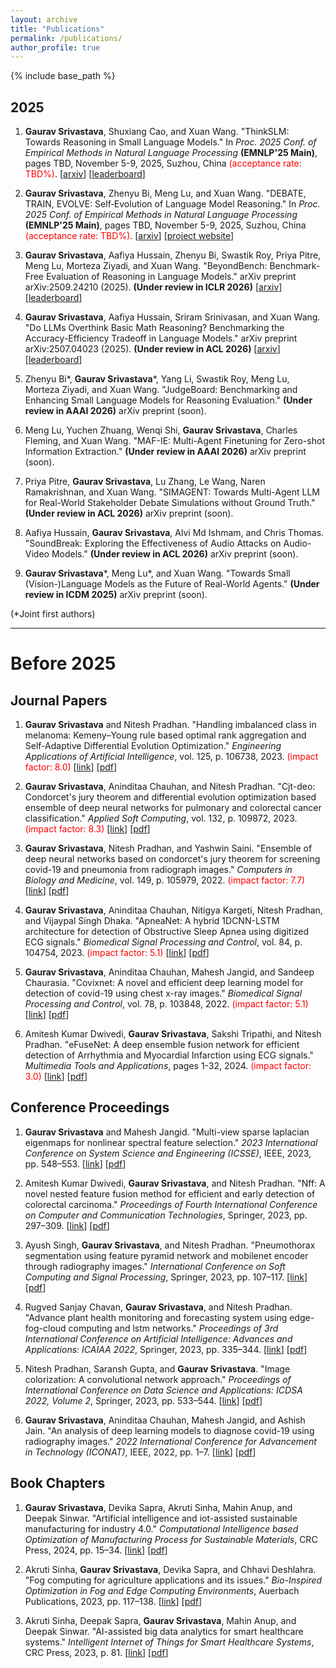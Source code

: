 ```yaml
---
layout: archive
title: "Publications"
permalink: /publications/
author_profile: true
---
```

{% include base_path %}

## 2025
1. **Gaurav Srivastava**, Shuxiang Cao, and Xuan Wang. "ThinkSLM: Towards Reasoning in Small Language Models." In *Proc. 2025 Conf. of Empirical Methods in Natural Language Processing* **(EMNLP'25 Main)**, pages TBD, November 5-9, 2025, Suzhou, China <span style="color:red">(acceptance rate: TBD%)</span>. [<a href="https://arxiv.org/abs/2502.11569" target="_blank">arxiv</a>] [<a href="https://ctrl-gaurav.github.io/slms-reasoning-leaderboard.github.io/" target="_blank">leaderboard</a>]

2. **Gaurav Srivastava**, Zhenyu Bi, Meng Lu, and Xuan Wang. "DEBATE, TRAIN, EVOLVE: Self‑Evolution of Language Model Reasoning." In *Proc. 2025 Conf. of Empirical Methods in Natural Language Processing* **(EMNLP'25 Main)**, pages TBD, November 5-9, 2025, Suzhou, China <span style="color:red">(acceptance rate: TBD%)</span>. [<a href="https://arxiv.org/abs/2505.15734" target="_blank">arxiv</a>] [<a href="https://ctrl-gaurav.github.io/debate-train-evolve.github.io/" target="_blank">project website</a>]

3. **Gaurav Srivastava**, Aafiya Hussain, Zhenyu Bi, Swastik Roy, Priya Pitre, Meng Lu, Morteza Ziyadi, and Xuan Wang. "BeyondBench: Benchmark-Free Evaluation of Reasoning in Language Models." arXiv preprint arXiv:2509.24210 (2025). **(Under review in ICLR 2026)** [<a href="https://www.arxiv.org/abs/2509.24210" target="_blank">arxiv</a>] [<a href="https://ctrl-gaurav.github.io/BeyondBench/" target="_blank">leaderboard</a>]

4. **Gaurav Srivastava**, Aafiya Hussain, Sriram Srinivasan, and Xuan Wang. "Do LLMs Overthink Basic Math Reasoning? Benchmarking the Accuracy-Efficiency Tradeoff in Language Models." arXiv preprint arXiv:2507.04023 (2025). **(Under review in ACL 2026)** [<a href="https://arxiv.org/abs/2507.04023" target="_blank">arxiv</a>] [<a href="https://ctrl-gaurav.github.io/llmthinkbench.github.io/" target="_blank">leaderboard</a>]

5. Zhenyu Bi*, **Gaurav Srivastava**\*, Yang Li, Swastik Roy, Meng Lu, Morteza Ziyadi, and Xuan Wang. "JudgeBoard: Benchmarking and Enhancing Small Language Models for Reasoning Evaluation." **(Under review in AAAI 2026)** arXiv preprint (soon).

6. Meng Lu, Yuchen Zhuang, Wenqi Shi, **Gaurav Srivastava**, Charles Fleming, and Xuan Wang. "MAF-IE: Multi-Agent Finetuning for Zero-shot Information Extraction." **(Under review in AAAI 2026)** arXiv preprint (soon).

7. Priya Pitre, **Gaurav Srivastava**, Lu Zhang, Le Wang, Naren Ramakrishnan, and Xuan Wang. "SIMAGENT: Towards Multi-Agent LLM for Real-World Stakeholder Debate Simulations without Ground Truth." **(Under review in ACL 2026)** arXiv preprint (soon).

8. Aafiya Hussain, **Gaurav Srivastava**, Alvi Md Ishmam, and Chris Thomas. "SoundBreak: Exploring the Effectiveness of Audio Attacks on Audio-Video Models." **(Under review in ACL 2026)** arXiv preprint (soon).

9. **Gaurav Srivastava**\*, Meng Lu*, and Xuan Wang. "Towards Small (Vision-)Language Models as the Future of Real-World Agents." **(Under review in ICDM 2025)** arXiv preprint (soon).

(*Joint first authors)

-------

Before 2025
======
## Journal Papers

1. **Gaurav Srivastava** and Nitesh Pradhan. "Handling imbalanced class in melanoma: Kemeny–Young rule based optimal rank aggregation and Self-Adaptive Differential Evolution Optimization." *Engineering Applications of Artificial Intelligence*, vol. 125, p. 106738, 2023. <span style="color:red">(impact factor: 8.0)</span> [<a href="https://www.sciencedirect.com/science/article/abs/pii/S0952197623009223" target="_blank">link</a>] [<a href="/assets/documents/publications/1-s2.0-S0952197623009223-main.pdf" target="_blank">pdf</a>]

2. **Gaurav Srivastava**, Aninditaa Chauhan, and Nitesh Pradhan. "Cjt-deo: Condorcet's jury theorem and differential evolution optimization based ensemble of deep neural networks for pulmonary and colorectal cancer classification." *Applied Soft Computing*, vol. 132, p. 109872, 2023. <span style="color:red">(impact factor: 8.3)</span> [<a href="https://www.sciencedirect.com/science/article/pii/S1568494622009218" target="_blank">link</a>] [<a href="/assets/documents/publications/1-s2.0-S1568494622009218-main.pdf" target="_blank">pdf</a>]

3. **Gaurav Srivastava**, Nitesh Pradhan, and Yashwin Saini. "Ensemble of deep neural networks based on condorcet's jury theorem for screening covid-19 and pneumonia from radiograph images." *Computers in Biology and Medicine*, vol. 149, p. 105979, 2022. <span style="color:red">(impact factor: 7.7)</span> [<a href="https://www.sciencedirect.com/science/article/pii/S0010482522007065" target="_blank">link</a>] [<a href="/assets/documents/publications/1-s2.0-S0010482522007065-main.pdf" target="_blank">pdf</a>]

4. **Gaurav Srivastava**, Aninditaa Chauhan, Nitigya Kargeti, Nitesh Pradhan, and Vijaypal Singh Dhaka. "ApneaNet: A hybrid 1DCNN-LSTM architecture for detection of Obstructive Sleep Apnea using digitized ECG signals." *Biomedical Signal Processing and Control*, vol. 84, p. 104754, 2023. <span style="color:red">(impact factor: 5.1)</span> [<a href="https://www.sciencedirect.com/science/article/pii/S1746809423001878" target="_blank">link</a>] [<a href="/assets/documents/publications/1-s2.0-S1746809423001878-main.pdf" target="_blank">pdf</a>]

5. **Gaurav Srivastava**, Aninditaa Chauhan, Mahesh Jangid, and Sandeep Chaurasia. "Covixnet: A novel and efficient deep learning model for detection of covid-19 using chest x-ray images." *Biomedical Signal Processing and Control*, vol. 78, p. 103848, 2022. <span style="color:red">(impact factor: 5.1)</span> [<a href="https://www.sciencedirect.com/science/article/pii/S1746809422003597" target="_blank">link</a>] [<a href="/assets/documents/publications/1-s2.0-S1746809422003597-main.pdf" target="_blank">pdf</a>]

6. Amitesh Kumar Dwivedi, **Gaurav Srivastava**, Sakshi Tripathi, and Nitesh Pradhan. "eFuseNet: A deep ensemble fusion network for efficient detection of Arrhythmia and Myocardial Infarction using ECG signals." *Multimedia Tools and Applications*, pages 1-32, 2024. <span style="color:red">(impact factor: 3.0)</span> [<a href="https://link.springer.com/article/10.1007/s11042-024-19740-5" target="_blank">link</a>] [<a href="/assets/documents/publications/s11042-024-19740-5.pdf" target="_blank">pdf</a>]

## Conference Proceedings

1. **Gaurav Srivastava** and Mahesh Jangid. "Multi-view sparse laplacian eigenmaps for nonlinear spectral feature selection." *2023 International Conference on System Science and Engineering (ICSSE)*, IEEE, 2023, pp. 548–553. [<a href="https://ieeexplore.ieee.org/document/10227143" target="_blank">link</a>] [<a href="/assets/documents/publications/Multi-view_Sparse_Laplacian_Eigenmaps_for_nonlinear_Spectral_Feature_Selection.pdf" target="_blank">pdf</a>]

2. Amitesh Kumar Dwivedi, **Gaurav Srivastava**, and Nitesh Pradhan. "Nff: A novel nested feature fusion method for efficient and early detection of colorectal carcinoma." *Proceedings of Fourth International Conference on Computer and Communication Technologies*, Springer, 2023, pp. 297–309. [<a href="https://link.springer.com/chapter/10.1007/978-981-19-8563-8_28" target="_blank">link</a>] [<a href="/assets/documents/publications/Published Paper.pdf" target="_blank">pdf</a>]

3. Ayush Singh, **Gaurav Srivastava**, and Nitesh Pradhan. "Pneumothorax segmentation using feature pyramid network and mobilenet encoder through radiography images." *International Conference on Soft Computing and Signal Processing*, Springer, 2023, pp. 107–117. [<a href="https://link.springer.com/chapter/10.1007/978-981-19-8669-7_10" target="_blank">link</a>] [<a href="/assets/documents/publications/Final Manuscript.pdf" target="_blank">pdf</a>]

4. Rugved Sanjay Chavan, **Gaurav Srivastava**, and Nitesh Pradhan. "Advance plant health monitoring and forecasting system using edge-fog-cloud computing and lstm networks." *Proceedings of 3rd International Conference on Artificial Intelligence: Advances and Applications: ICAIAA 2022*, Springer, 2023, pp. 335–344. [<a href="https://link.springer.com/chapter/10.1007/978-981-19-7041-2_26" target="_blank">link</a>] [<a href="/assets/documents/publications/Published Paper-1.pdf" target="_blank">pdf</a>]

5. Nitesh Pradhan, Saransh Gupta, and **Gaurav Srivastava**. "Image colorization: A convolutional network approach." *Proceedings of International Conference on Data Science and Applications: ICDSA 2022, Volume 2*, Springer, 2023, pp. 533–544. [<a href="https://link.springer.com/chapter/10.1007/978-981-19-6634-7_37" target="_blank">link</a>] [<a href="/assets/documents/publications/Manuscript 367.pdf" target="_blank">pdf</a>]

6. **Gaurav Srivastava**, Aninditaa Chauhan, Mahesh Jangid, and Ashish Jain. "An analysis of deep learning models to diagnose covid-19 using radiography images." *2022 International Conference for Advancement in Technology (ICONAT)*, IEEE, 2022, pp. 1–7. [<a href="https://ieeexplore.ieee.org/document/9725858" target="_blank">link</a>] [<a href="/assets/documents/publications/An_Analysis_of_Deep_Learning_Models_to_Diagnose_COVID-19_Using_Radiography_Images.pdf" target="_blank">pdf</a>]

## Book Chapters

1. **Gaurav Srivastava**, Devika Sapra, Akruti Sinha, Mahin Anup, and Deepak Sinwar. "Artificial intelligence and iot-assisted sustainable manufacturing for industry 4.0." *Computational Intelligence based Optimization of Manufacturing Process for Sustainable Materials*, CRC Press, 2024, pp. 15–34. [<a href="https://www.taylorfrancis.com/books/edit/10.1201/9781003257714/computational-intelligence-based-optimization-manufacturing-process-sustainable-materials-deepak-sinwar-kamalakanta-muduli-vijaypal-singh-dhaka-vijander-singh" target="_blank">link</a>] [<a href="https://www.google.co.in/books/edition/Computational_Intelligence_based_Optimiz/2fHOEAAAQBAJ?hl=en&gbpv=1&dq=Artificial+intelligence+and+iot-assisted+sustainable+manufacturing+for+industry+4.0&pg=PA2003&printsec=frontcover" target="_blank">pdf</a>]

2. Akruti Sinha, **Gaurav Srivastava**, Devika Sapra, and Chhavi Deshlahra. "Fog computing for agriculture applications and its issues." *Bio-Inspired Optimization in Fog and Edge Computing Environments*, Auerbach Publications, 2023, pp. 117–138. [<a href="https://www.taylorfrancis.com/books/edit/10.1201/9781003322931/bio-inspired-optimization-fog-edge-computing-environments-punit-gupta-dinesh-kumar-saini-pradeep-rawat-kashif-zia" target="_blank">link</a>] [<a href="https://www.google.co.in/books/edition/Bio_Inspired_Optimization_in_Fog_and_Edg/doikEAAAQBAJ?hl=en&gbpv=1&dq=Fog+computing+for+agriculture+applications+and+its+issues+gaurav+srivastava&pg=PA117&printsec=frontcover" target="_blank">pdf</a>]

3. Akruti Sinha, Deepak Sapra, **Gaurav Srivastava**, Mahin Anup, and Deepak Sinwar. "AI-assisted big data analytics for smart healthcare systems." *Intelligent Internet of Things for Smart Healthcare Systems*, CRC Press, 2023, p. 81. [<a href="https://www.taylorfrancis.com/books/edit/10.1201/9781003326182/intelligent-internet-things-smart-healthcare-systems-durgesh-srivastava-neha-sharma-deepak-sinwar-jabar-yousif-hari-prabhat-gupta" target="_blank">link</a>] [<a href="https://www.google.co.in/books/edition/Intelligent_Internet_of_Things_for_Smart/7AmmEAAAQBAJ?hl=en&gbpv=1&dq=6+ai-assisted+big+data+analytics+for+smart+healthcare+%09%09%09%09%09%09%09%09%09systems&pg=PA81&printsec=frontcover" target="_blank">pdf</a>]
